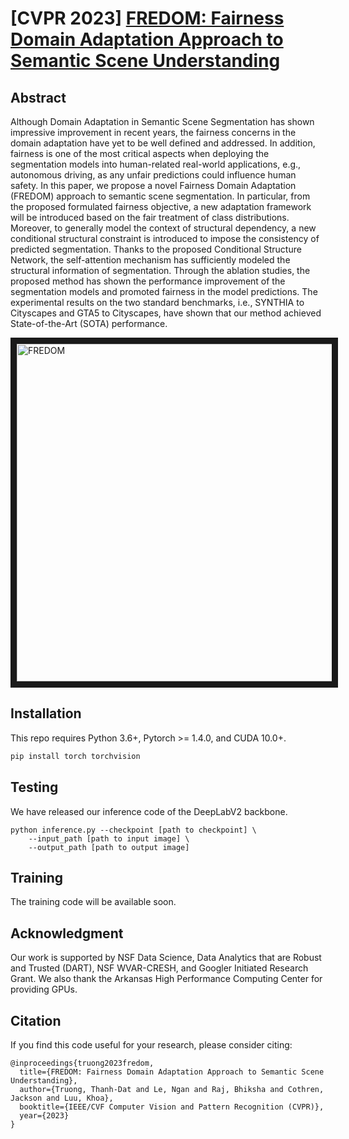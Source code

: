 
# [CVPR 2023] [FREDOM: Fairness Domain Adaptation Approach to Semantic Scene Understanding](https://arxiv.org/abs/2304.02135)

## Abstract

Although Domain Adaptation in Semantic Scene Segmentation has shown impressive improvement in recent years,
the fairness concerns in the domain adaptation have yet to be well defined and addressed. In addition, fairness is one of the most critical aspects when deploying the segmentation models into human-related real-world applications, e.g., autonomous driving, as any unfair predictions could influence human safety. In this paper, we propose a novel Fairness Domain Adaptation (FREDOM) approach to semantic scene segmentation. In particular, from the proposed formulated fairness objective, a new adaptation framework will be introduced based on the fair treatment of class distributions. Moreover, to generally model the context of structural dependency, a new conditional structural constraint is introduced to impose the consistency of predicted segmentation. Thanks to the proposed Conditional Structure Network, the self-attention mechanism has sufficiently modeled the structural information of segmentation. Through the ablation studies, the proposed method has shown the performance improvement of the segmentation models and promoted fairness in the model predictions. The experimental results on the two standard benchmarks, i.e., SYNTHIA to Cityscapes and GTA5 to Cityscapes, have shown that our method achieved State-of-the-Art (SOTA) performance.

<a href="https://youtu.be/Feo4UMd1eac" target="_blank">
 <img src="http://img.youtube.com/vi/Feo4UMd1eac/mqdefault.jpg" alt="FREDOM" width="960" height="540" border="10" />
</a>

## Installation
This repo requires Python 3.6+, Pytorch >= 1.4.0, and CUDA 10.0+.
```bash
pip install torch torchvision
```

## Testing
We have released our inference code of the DeepLabV2 backbone.
```
python inference.py --checkpoint [path to checkpoint] \
	--input_path [path to input image] \
	--output_path [path to output image]
```

## Training
The training code will be available soon.


## Acknowledgment

Our work is supported by NSF Data Science, Data Analytics that are Robust and Trusted (DART), NSF WVAR-CRESH, and Googler Initiated Research Grant.
We also thank the Arkansas High Performance Computing Center for providing GPUs.

## Citation

If you find this code useful for your research, please consider citing:
```
@inproceedings{truong2023fredom,
  title={FREDOM: Fairness Domain Adaptation Approach to Semantic Scene Understanding},
  author={Truong, Thanh-Dat and Le, Ngan and Raj, Bhiksha and Cothren, Jackson and Luu, Khoa},
  booktitle={IEEE/CVF Computer Vision and Pattern Recognition (CVPR)},
  year={2023}
}
